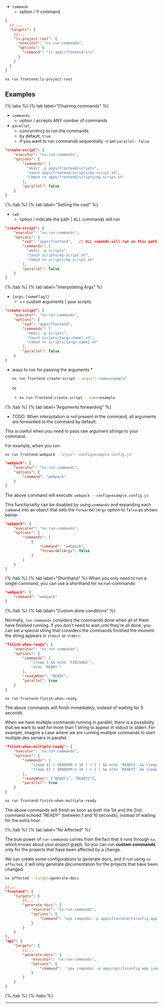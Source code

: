 * `command`
  * option / 1! command

```json title="project.json"
{
  // ...
  "targets": {
    //...
    "ls-project-root": {
      "executor": "nx:run-commands",
      "options": {
        "command": "ls apps/frontend/src"
      }
    }
  }
}
```

```bash
nx run frontend:ls-project-root
```

## Examples

{% tabs %}
{% tab label="Chaining commands" %}

* `commands`
  * option / accepts ANY number of commands
* `parallel`
  * concurrency to run the commands
  * by default, `true`
  * if you want to run commands sequentially -> set `parallel: false`

```json
"create-script": {
    "executor": "nx:run-commands",
    "options": {
        "commands": [
          "mkdir -p apps/frontend/scripts",
          "touch apps/frontend/scripts/my-script.sh",
          "chmod +x apps/frontend/scripts/my-script.sh"
        ],
        "parallel": false
    }
}
```

{% /tab %}
{% tab label="Setting the cwd" %}

* `cwd`
  * option / indicate the path | ALL commands will run

```json
"create-script": {
    "executor": "nx:run-commands",
    "options": {
        "cwd": "apps/frontend",   // ALL comands will run on this path
        "commands": [
          "mkdir -p scripts",
          "touch scripts/my-script.sh",
          "chmod +x scripts/my-script.sh"
        ],
        "parallel": false
    }
}
```

{% /tab %}
{% tab label="Interpolating Args" %}

* `{args.[someFlag]}`
  * == custom arguments | your scripts

```json
"create-script": {
    "executor": "nx:run-commands",
    "options": {
        "cwd": "apps/frontend",
        "commands": [
          "mkdir -p scripts",
          "touch scripts/{args.name}.sh",
          "chmod +x scripts/{args.name}.sh"
        ],
        "parallel": false
    }
}
```

* ways to run for passing the arguments
  * 
    ```bash
    nx run frontend:create-script --args="--name=example"
    ```

    or

  *  
    ```bash
    nx run frontend:create-script --name=example
    ```

{% /tab %}
{% tab label="Arguments forwarding" %}

* TODO:
When interpolation is not present in the command, all arguments are forwarded to the command by default.

This is useful when you need to pass raw argument strings to your command.

For example, when you run:

```bash
nx run frontend:webpack --args="--config=example.config.js"
```

```json
"webpack": {
    "executor": "nx:run-commands",
    "options": {
        "command": "webpack"
    }
}
```

The above command will execute: `webpack --config=example.config.js`

This functionality can be disabled by using `commands` and expanding each `command` into an object
that sets the `forwardAllArgs` option to `false` as shown below:

```json
"webpack": {
    "executor": "nx:run-commands",
    "options": {
        "commands": [
            {
                "command": "webpack",
                "forwardAllArgs": false
            }
        ]
    }
}
```

{% /tab %}
{% tab label="Shorthand" %}
When you only need to run a single command, you can use a shorthand for nx:run-commands:

```json
"webpack": {
    "command": "webpack"
}
```

{% /tab %}
{% tab label="Custom done conditions" %}

Normally, `run-commands` considers the commands done when all of them have finished running. If you don't need to wait until they're all done, you can set a special string that considers the commands finished the moment the string appears in `stdout` or `stderr`:

```json
"finish-when-ready": {
    "executor": "nx:run-commands",
    "options": {
        "commands": [
            "sleep 5 && echo 'FINISHED'",
            "echo 'READY'"
        ],
        "readyWhen": "READY",
        "parallel": true
    }
}
```

```bash
nx run frontend:finish-when-ready
```

The above commands will finish immediately, instead of waiting for 5 seconds.

When we have multiple commands running in parallel, there is a possibility that we want to wait for more than 1 string to appear in stdout or stderr.
For example, imagine a case where we are running multiple commands to start multiple dev servers in parallel.

```json
"finish-when-multiple-ready": {
    "executor": "nx:run-commands",
    "options": {
        "commands": [
            "sleep $[ ( $RANDOM % 10 ) + 1 ] && echo 'READY1' && sleep 3600",
            "sleep $[ ( $RANDOM % 10 ) + 1 ] && echo 'READY2' && sleep 3600",
        ],
        "readyWhen": ["READY1", "READY2"],
        "parallel": true
    }
}
```

```bash
nx run frontend:finish-when-multiple-ready
```

The above commands will finish as soon as both the 1st and the 2nd command echoed "READY" (between 1 and 10 seconds), instead of waiting for the extra hour.

{% /tab %}
{% tab label="Nx Affected" %}

The true power of `run-commands` comes from the fact that it runs through `nx`, which knows about your project graph. So you can run **custom commands** only for the projects that have been affected by a change.

We can create some configurations to generate docs, and if run using `nx affected`, it will only generate documentation for the projects that have been changed:

```bash
nx affected --target=generate-docs
```

```json
//...
"frontend": {
    "targets": {
        //...
        "generate-docs": {
            "executor": "nx:run-commands",
            "options": {
                "command": "npx compodoc -p apps/frontend/tsconfig.app.json"
            }
        }
    }
},
"api": {
    "targets": {
        //...
        "generate-docs": {
            "executor": "nx:run-commands",
            "options": {
                "command":  "npx compodoc -p apps/api/tsconfig.app.json"
            }
        }
    }
}
```

{% /tab %}
{% /tabs %}

---
